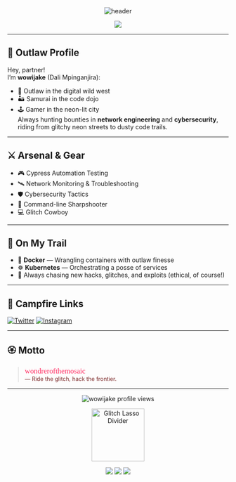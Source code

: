 <!-- Profile README for wowijake - Gamer Samurai Cyberpunk x Red Dead Redemption Aesthetic -->

<div align="center">
  <img src="https://capsule-render.vercel.app/api?type=waving&color=7D2A2A,1E1B18,FF2E63,00D2FF&height=180&section=header&text=Howdy!%20I'm%20wowijake%20🤠%F0%9F%8E%AE%F0%9F%94%91&fontSize=38&fontAlign=50&fontColor=F9E0BB&desc=Network+Engineering+%7C+Cybersecurity+Student+%F0%9F%94%92%F0%9F%8F%AF%EF%B8%8F&descAlign=50&descSize=22" alt="header"/>
</div>

<p align="center">
  <img src="https://readme-typing-svg.demolab.com?font=Fira+Mono&duration=3000&pause=800&color=FF2E63&center=true&vCenter=true&width=480&lines=%F0%9F%94%91+wondrerofthemosaic+%F0%9F%94%91;Hacking+the+wild+frontier...+%F0%9F%A7%AA%F0%9F%8F%AF%EF%B8%8F;Samurai+grit+%7C+Outlaw+heart+%7C+Gamer+mind">
</p>

---

## 🤠 Outlaw Profile

Hey, partner!  
I’m **wowijake** (Dali Mpinganjira):  
- 🌵 Outlaw in the digital wild west  
- 🏜️ Samurai in the code dojo  
- 🕹️ Gamer in the neon-lit city  
Always hunting bounties in **network engineering** and **cybersecurity**, riding from glitchy neon streets to dusty code trails.

---

## ⚔️ Arsenal & Gear

- 🎮 Cypress Automation Testing  
- 🛰️ Network Monitoring & Troubleshooting  
- 🛡️ Cybersecurity Tactics  
- 🤠 Command-line Sharpshooter  
- 💻 Glitch Cowboy

---

## 🧭 On My Trail

- 🐳 **Docker** — Wrangling containers with outlaw finesse  
- ☸️ **Kubernetes** — Orchestrating a posse of services  
- 👾 Always chasing new hacks, glitches, and exploits (ethical, of course!)

---

## 🔗 Campfire Links

<p>
  <a href="https://twitter.com/jeffy_dali" target="_blank"><img src="https://img.shields.io/badge/Twitter-1E1B18?style=for-the-badge&logo=twitter&logoColor=00D2FF&labelColor=7D2A2A" alt="Twitter"/></a>
  <a href="https://instagram.com/dali_mpinganjira" target="_blank"><img src="https://img.shields.io/badge/Instagram-FF2E63?style=for-the-badge&logo=instagram&logoColor=1E1B18&labelColor=00D2FF" alt="Instagram"/></a>
</p>

---

## 🏵️ Motto

> <span style="color:#FF2E63; font-family:serif; font-size:1.2em;">wondrerofthemosaic</span>  
> <span style="font-size:0.9em; color:#7D2A2A;">— Ride the glitch, hack the frontier.</span>

---

<div align="center">
  <img src="https://komarev.com/ghpvc/?username=wowijake&style=flat-square&color=FF2E63" alt="wowijake profile views"/>
</div>

<!-- Cyber-western glitch divider -->
<p align="center">
  <img src="https://media.giphy.com/media/v1.Y2lkPTc5MGI3NjExd3Jod2J4YXQyZ3g5Z2w3M3ltdDV5ZzBkZ3h6bTFlbXplc2RmcTNhOCZlcD12MV9naWZzX3NlYXJjaCZjdD1n/3o6Zt8zb1pQb0T2YBa/giphy.gif" alt="Glitch Lasso Divider" width="120"/>
</p>

<!-- Red Dead Redemption-style badge section -->
<p align="center">
  <img src="https://img.shields.io/badge/OUTLAW-RED?style=for-the-badge&logo=ghostery&logoColor=white&color=7D2A2A">
  <img src="https://img.shields.io/badge/SAMURAI-DOJO?style=for-the-badge&logo=nintendo-switch&logoColor=white&color=22356F">
  <img src="https://img.shields.io/badge/GAMER-GLITCH?style=for-the-badge&logo=steam&logoColor=white&color=00D2FF">
</p>

<!-- secret: 👁️ this README is being watched... -->
